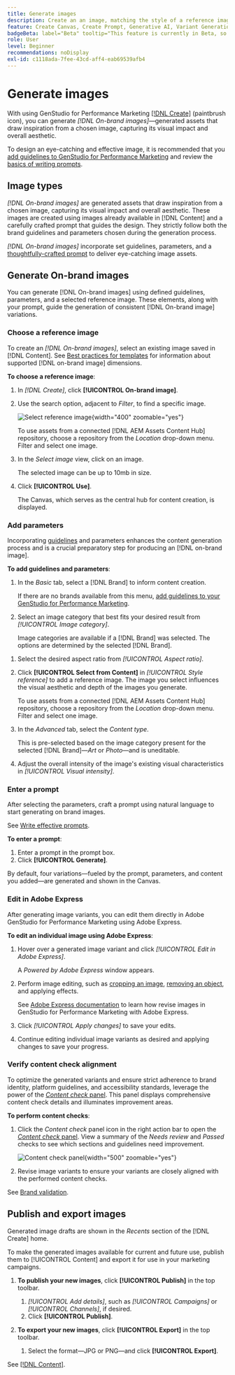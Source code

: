 ```yaml
---
title: Generate images
description: Create an an image, matching the style of a reference image, in Adobe [!DNL GenStudio] for Performance Marketing.
feature: Create Canvas, Create Prompt, Generative AI, Variant Generation, Content Generation
badgeBeta: label="Beta" tooltip="This feature is currently in Beta, so some functionality may be limited or subject to change."
role: User
level: Beginner
recommendations: noDisplay
exl-id: c1118ada-7fee-43cd-aff4-eab69539afb4
---
```

# Generate images

With using GenStudio for Performance Marketing [[!DNL Create]](/help/user-guide/create/overview.md) (paintbrush icon), you can generate _[!DNL On-brand images]_—generated assets that draw inspiration from a chosen image, capturing its visual impact and overall aesthetic.<!-- [two types of images](#image-types) using GenStudio for Performance Marketing [[!DNL Create]](/help/user-guide/create/overview.md) (paintbrush icon)—_[!DNL On-brand images]_ and _[!DNL Similar images]_. -->

To design an eye-catching and effective image, it is recommended that you [add guidelines to GenStudio for Performance Marketing](/help/user-guide/guidelines/add-guidelines.md) and review the [basics of writing prompts](/help/user-guide/effective-prompts.md).

## Image types

_[!DNL On-brand images]_ are generated assets that draw inspiration from a chosen image, capturing its visual impact and overall aesthetic. These images are created using images already available in [!DNL Content] and a carefully crafted prompt that guides the design. They strictly follow both the brand guidelines and parameters chosen during the generation process.

_[!DNL On-brand images]_ <!-- and _[!DNL Similar images]_ --> incorporate set guidelines, parameters, and a [thoughtfully-crafted prompt](/help/user-guide/effective-prompts.md) to deliver eye-catching image assets.

<!-- * _[!DNL Similar images]_—Image assets created with strong similarity to an existing selected image available in [!DNL Content]. When generating similar images, GenStudio for Performance Marketing redesigns the selected image, giving slight variations on the content to provide variety and nuance. -->

## Generate On-brand images

You can generate [!DNL On-brand images] using defined guidelines, parameters, and a selected reference image. These elements, along with your prompt, guide the generation of consistent [!DNL On-brand image] variations.

### Choose a reference image

To create an _[!DNL On-brand images]_, select an existing image saved in [!DNL Content]. See [Best practices for templates](/help/user-guide/content/best-practices-for-templates.md#follow-channel-specific-template-guidelines) for information about supported [!DNL on-brand image] dimensions.

**To choose a reference image**:

1. In _[!DNL Create]_, click **[!UICONTROL On-brand image]**.
1. Use the search option, adjacent to _Filter_, to find a specific image.

      ![Select reference image](/help/assets/select-img.png){width="400" zoomable="yes"}

   To use assets from a connected [!DNL AEM Assets Content Hub] repository, choose a repository from the _Location_ drop-down menu. Filter and select one image.

1. In the _Select image_ view, click on an image.

   The selected image can be up to 10mb in size.

1. Click **[!UICONTROL Use]**.

   The Canvas, which serves as the central hub for content creation, is displayed.

### Add parameters

Incorporating [guidelines](/help/user-guide/guidelines/overview.md) and parameters enhances the content generation process and is a crucial preparatory step for producing an [!DNL on-brand image].

**To add guidelines and parameters**:

1. In the _Basic_ tab, select a [!DNL Brand] to inform content creation.

   If there are no brands available from this menu, [add guidelines to your GenStudio for Performance Marketing](/help/user-guide/guidelines/add-guidelines.md).

1. Select an image category that best fits your desired result from _[!UICONTROL Image category]_.

   Image categories are available if a [!DNL Brand] was selected. The options are determined by the selected [!DNL Brand].

<!-- 1. _(Optional)_ Select a custom model from _[!UICONTROL Model]_.

   Models are available if you access to [custom models in Firefly](https://adobedx.slack.com/archives/CMF1JGMLY/p1743534402774569). The _Models_ list will be blank if you do not have access. -->

1. Select the desired aspect ratio from _[!UICONTROL Aspect ratio]_.
1. Click **[!UICONTROL Select from Content]** in _[!UICONTROL Style reference]_ to add a reference image. The image you select influences the visual aesthetic and depth of the images you generate.

      To use assets from a connected [!DNL AEM Assets Content Hub] repository, choose a repository from the _Location_ drop-down menu. Filter and select one image.

1. In the _Advanced_ tab, select the _Content type_.

   This is pre-selected based on the image category present for the selected [!DNL Brand]—_Art_ or _Photo_—and is uneditable.

1. Adjust the overall intensity of the image's existing visual characteristics in _[!UICONTROL Visual intensity]_.

### Enter a prompt

After selecting the parameters, craft a prompt using natural language to start generating on brand images.

See [Write effective prompts](/help/user-guide/effective-prompts.md).

**To enter a prompt**:

1. Enter a prompt in the prompt box.
1. Click **[!UICONTROL Generate]**.

By default, four variations—fueled by the prompt, parameters, and content you added—are generated and shown in the Canvas.

### Edit in Adobe Express

After generating image variants, you can edit them directly in Adobe GenStudio for Performance Marketing using Adobe Express.

**To edit an individual image using Adobe Express**:

1. Hover over a generated image variant and click _[!UICONTROL Edit in Adobe Express]_.

   A _Powered by Adobe Express_ window appears.

1. Perform image editing, such as [cropping an image](https://helpx.adobe.com/express/create-and-edit-images/edit-images/crop-images.html), [removing an object](https://helpx.adobe.com/express/create-and-edit-images/create-and-modify-with-generative-ai/remove-objects-generative-fill.html), and applying effects.

   See [Adobe Express documentation](https://helpx.adobe.com/express/user-guide.html) to learn how revise images in GenStudio for Performance Marketing with Adobe Express.

1. Click _[!UICONTROL Apply changes]_ to save your edits.
1. Continue editing individual image variants as desired and applying changes to save your progress.

### Verify content check alignment

To optimize the generated variants and ensure strict adherence to brand identity, platform guidelines, and accessibility standards, leverage the power of the [_Content check_ panel](/help/user-guide/guidelines/brand-validation.md#content-check-panel). This panel displays comprehensive content check details and illuminates improvement areas.

**To perform content checks**:

1. Click the _Content check_ panel icon in the right action bar to open the [_Content check_ panel](/help/user-guide/guidelines/brand-validation.md#content-check-panel). View a summary of the *Needs review* and *Passed* checks to see which sections and guidelines need improvement.

   ![_Content check_ panel](/help/assets/content-check-img.png){width="500" zoomable="yes"}

1. Revise image variants to ensure your variants are closely aligned with the performed content checks.

See [Brand validation](/help/user-guide/guidelines/brand-validation.md).

<!-- ## Generate Similar images

You can quickly generate images similar to a selected image within [!DNL Content] from the [!DNL Create] home.

**To create _[!DNL Similar images]_**:

1. In _[!DNL Create]_, click **[!UICONTROL Similar images]**.
1. Use the search option, adjacent to _Filter_, to find a specific image.

   To use assets from a connected [!DNL AEM Assets Content Hub] repository, choose a repository from the _Location_ drop-down menu. Filter and select one image.

1. In the _Select image_ view, click on an image.
1. Click **[!UICONTROL Use]**.

   The Canvas, which serves as the central hub for content creation, is displayed. Four image variations similar to the original selected image appear.

   ![Generate similar images](/help/assets/generate-similar.png){width="400" zoomable="yes"} -->

## Publish and export images

Generated image drafts are shown in the _Recents_ section of the [!DNL Create] home.

To make the generated images available for current and future use, publish them to [!UICONTROL Content] and export it for use in your marketing campaigns.

1. **To publish your new images**, click **[!UICONTROL Publish]** in the top toolbar.
   1. _[!UICONTROL Add details]_, such as _[!UICONTROL Campaigns]_ or _[!UICONTROL Channels]_, if desired.
   1. Click **[!UICONTROL Publish]**.

1. **To export your new images**, click **[!UICONTROL Export]** in the top toolbar.
   1. Select the format—JPG or PNG—and click **[!UICONTROL Export]**.

See [[!DNL Content]](/help/user-guide/content/overview.md#search-and-find-approved-content).
